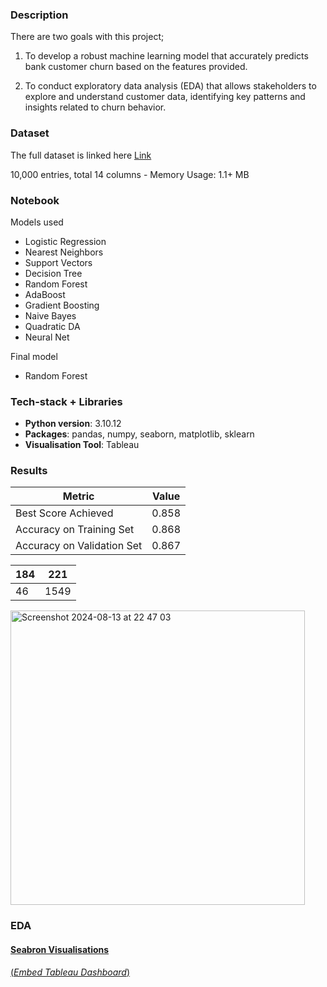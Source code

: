 ### Description

There are two goals with this project;

1) To develop a robust machine learning model that accurately predicts bank customer churn based on the features provided.

2) To conduct exploratory data analysis (EDA) that allows stakeholders to explore and understand customer data, identifying key patterns and insights related to churn behavior.

### Dataset

The full dataset is linked here [Link](https://www.kaggle.com/datasets/divu2001/customer-churn-rate?select=Churn_Modelling.csv)

10,000 entries, total 14 columns - Memory Usage: 1.1+ MB

### Notebook

Models used 

- Logistic Regression
- Nearest Neighbors
- Support Vectors
- Decision Tree
- Random Forest
- AdaBoost
- Gradient Boosting
- Naive Bayes
- Quadratic DA
- Neural Net

Final model

- Random Forest

### Tech-stack + Libraries

- **Python version**: 3.10.12
- **Packages**: pandas, numpy, seaborn, matplotlib, sklearn
- **Visualisation Tool**: Tableau

### **Results**

| Metric | Value |
| --- | --- |
| Best Score Achieved | 0.858 |
| Accuracy on Training Set | 0.868 |
| Accuracy on Validation Set | 0.867 |

| 184 | 221 |
| --- | --- |
| 46 | 1549 |

<img width="471" alt="Screenshot 2024-08-13 at 22 47 03" src="https://github.com/user-attachments/assets/b80bb237-4d05-4d2e-8d47-764388a8d9f1">

### EDA

#### [Seabron Visualisations](https://github.com/2024200/Project_2_test/tree/115e00c6188cee8742a3b30574f83eda6eb4dd0d/EDA)

[(*Embed Tableau Dashboard*)](https://github.com/dinkwiz/tableau_embed?tab=readme-ov-file)
